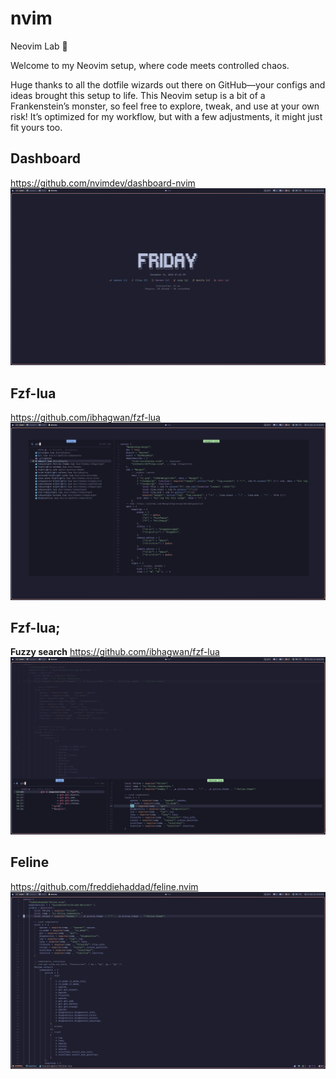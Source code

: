 # nvim

Neovim Lab 🧪

Welcome to my Neovim setup, where code meets controlled chaos.

Huge thanks to all the dotfile wizards out there on GitHub—your configs and ideas brought this setup to life.
This Neovim setup is a bit of a Frankenstein’s monster, so feel free to explore, tweak, and use at your own risk!
It’s optimized for my workflow, but with a few adjustments, it might just fit yours too.

## Dashboard

https://github.com/nvimdev/dashboard-nvim
![dashboard](shots/nvim-dashboard.png)

## Fzf-lua

https://github.com/ibhagwan/fzf-lua
![fzf-lua](shots/nvim-fzf.png)

## Fzf-lua;

**Fuzzy search**
https://github.com/ibhagwan/fzf-lua
![fuzzy-search](shots/nvim-fuzzy-search.png)

## Feline

https://github.com/freddiehaddad/feline.nvim
![Feline](shots/nvim-feline.png)
